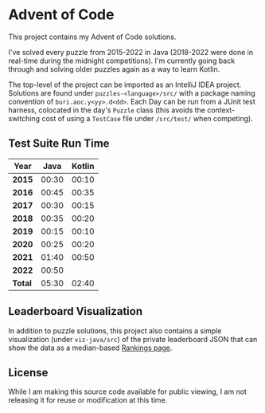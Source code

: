 # Advent of Code

This project contains my Advent of Code solutions. 

I've solved every puzzle from 2015-2022 in Java (2018-2022 were done in real-time during the midnight competitions).
I'm currently going back through and solving older puzzles again as a way to learn Kotlin.

The top-level of the project can be imported as an IntelliJ IDEA project. Solutions are found under 
`puzzles-<language>/src/` with a package naming convention of `buri.aoc.y<yy>.d<dd>`. Each Day can be run from a JUnit 
test harness, colocated in the day's `Puzzle` class (this avoids the context-switching cost of using a `TestCase` file
under `/src/test/` when competing).

## Test Suite Run Time

| Year      | Java  | Kotlin |
|-----------|-------|--------|
| **2015**  | 00:30 | 00:10  |
| **2016**  | 00:45 | 00:35  |
| **2017**  | 00:30 | 00:15  |
| **2018**  | 00:35 | 00:20  |
| **2019**  | 00:15 | 00:10  |
| **2020**  | 00:25 | 00:20  |
| **2021**  | 01:40 | 00:50  |
| **2022**  | 00:50 |        |
| **Total** | 05:30 | 02:40  |

## Leaderboard Visualization

In addition to puzzle solutions, this project also contains a simple visualization (under `viz-java/src`) of the 
private leaderboard JSON that can show the data as a median-based [Rankings page](http://aoc.urizone.net).

## License

While I am making this source code available for public viewing, I am not releasing it for reuse or modification at 
this time.